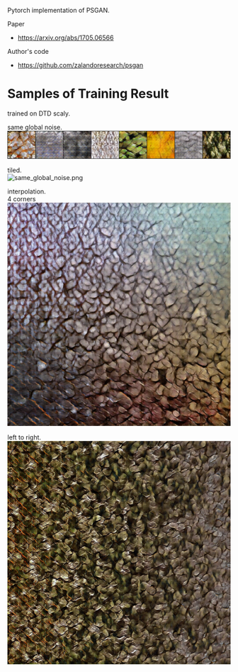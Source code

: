 Pytorch implementation of PSGAN.
  
Paper  
- https://arxiv.org/abs/1705.06566  
  
Author's code  
- https://github.com/zalandoresearch/psgan  
  
# Samples of Training Result
trained on DTD scaly.  
  
same global noise.
![same_global_noise.png](samples/sample_e10000.png)  
  
tiled.  
![same_global_noise.png](samples/sample_from_random_noise.png)  
  
interpolation.  
4 corners  
![4corner_interpolation.png](samples/corner_interpolation_sample_resized.png)  
  
left to right.  
![left_to_right_interpolation.png](samples/left_to_right_interpolation_sample_resized.png)  
  